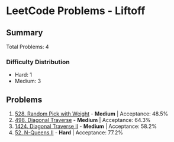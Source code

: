 # LeetCode Problems - Liftoff

## Summary
Total Problems: 4

### Difficulty Distribution

- Hard: 1
- Medium: 3

## Problems

1. [528. Random Pick with Weight](https://leetcode.com/problems/random-pick-with-weight/) - **Medium** | Acceptance: 48.5%
2. [498. Diagonal Traverse](https://leetcode.com/problems/diagonal-traverse/) - **Medium** | Acceptance: 64.3%
3. [1424. Diagonal Traverse II](https://leetcode.com/problems/diagonal-traverse-ii/) - **Medium** | Acceptance: 58.2%
4. [52. N-Queens II](https://leetcode.com/problems/n-queens-ii/) - **Hard** | Acceptance: 77.2%